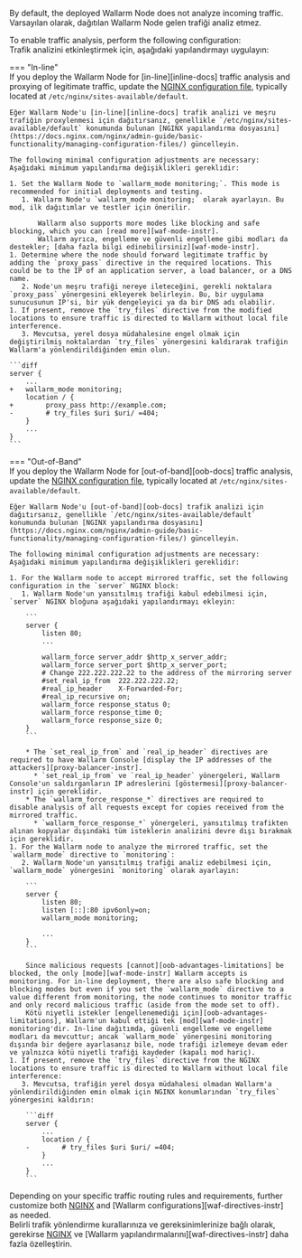By default, the deployed Wallarm Node does not analyze incoming traffic.  
Varsayılan olarak, dağıtılan Wallarm Node gelen trafiği analiz etmez.

To enable traffic analysis, perform the following configuration:  
Trafik analizini etkinleştirmek için, aşağıdaki yapılandırmayı uygulayın:

=== "In-line"  
    If you deploy the Wallarm Node for [in-line][inline-docs] traffic analysis and proxying of legitimate traffic, update the [NGINX configuration file](https://docs.nginx.com/nginx/admin-guide/basic-functionality/managing-configuration-files/), typically located at `/etc/nginx/sites-available/default`.  
    
    Eğer Wallarm Node'u [in-line][inline-docs] trafik analizi ve meşru trafiğin proxylenmesi için dağıtırsanız, genellikle `/etc/nginx/sites-available/default` konumunda bulunan [NGINX yapılandırma dosyasını](https://docs.nginx.com/nginx/admin-guide/basic-functionality/managing-configuration-files/) güncelleyin.
    
    The following minimal configuration adjustments are necessary:  
    Aşağıdaki minimum yapılandırma değişiklikleri gereklidir:
    
    1. Set the Wallarm Node to `wallarm_mode monitoring;`. This mode is recommended for initial deployments and testing.  
       1. Wallarm Node'u `wallarm_mode monitoring;` olarak ayarlayın. Bu mod, ilk dağıtımlar ve testler için önerilir.
       
           Wallarm also supports more modes like blocking and safe blocking, which you can [read more][waf-mode-instr].  
           Wallarm ayrıca, engelleme ve güvenli engelleme gibi modları da destekler; [daha fazla bilgi edinebilirsiniz][waf-mode-instr].
    1. Determine where the node should forward legitimate traffic by adding the `proxy_pass` directive in the required locations. This could be to the IP of an application server, a load balancer, or a DNS name.  
       2. Node'un meşru trafiği nereye ileteceğini, gerekli noktalara `proxy_pass` yönergesini ekleyerek belirleyin. Bu, bir uygulama sunucusunun IP'si, bir yük dengeleyici ya da bir DNS adı olabilir.
    1. If present, remove the `try_files` directive from the modified locations to ensure traffic is directed to Wallarm without local file interference.  
       3. Mevcutsa, yerel dosya müdahalesine engel olmak için değiştirilmiş noktalardan `try_files` yönergesini kaldırarak trafiğin Wallarm'a yönlendirildiğinden emin olun.
    
    ```diff
    server {
        ...
    +   wallarm_mode monitoring;
        location / { 
    +        proxy_pass http://example.com;
    -        # try_files $uri $uri/ =404;
        }
        ...
    }
    ```

=== "Out-of-Band"  
    If you deploy the Wallarm Node for [out-of-band][oob-docs] traffic analysis, update the [NGINX configuration file](https://docs.nginx.com/nginx/admin-guide/basic-functionality/managing-configuration-files/), typically located at `/etc/nginx/sites-available/default`.  
    
    Eğer Wallarm Node'u [out-of-band][oob-docs] trafik analizi için dağıtırsanız, genellikle `/etc/nginx/sites-available/default` konumunda bulunan [NGINX yapılandırma dosyasını](https://docs.nginx.com/nginx/admin-guide/basic-functionality/managing-configuration-files/) güncelleyin.
    
    The following minimal configuration adjustments are necessary:  
    Aşağıdaki minimum yapılandırma değişiklikleri gereklidir:
    
    1. For the Wallarm node to accept mirrored traffic, set the following configuration in the `server` NGINX block:  
       1. Wallarm Node'un yansıtılmış trafiği kabul edebilmesi için, `server` NGINX bloğuna aşağıdaki yapılandırmayı ekleyin:
    
        ```
        server {
            listen 80;
            ...
    
            wallarm_force server_addr $http_x_server_addr;
            wallarm_force server_port $http_x_server_port;
            # Change 222.222.222.22 to the address of the mirroring server
            #set_real_ip_from  222.222.222.22;
            #real_ip_header    X-Forwarded-For;
            #real_ip_recursive on;
            wallarm_force response_status 0;
            wallarm_force response_time 0;
            wallarm_force response_size 0;
        }
        ```
    
        * The `set_real_ip_from` and `real_ip_header` directives are required to have Wallarm Console [display the IP addresses of the attackers][proxy-balancer-instr].  
          * `set_real_ip_from` ve `real_ip_header` yönergeleri, Wallarm Console'un saldırganların IP adreslerini [göstermesi][proxy-balancer-instr] için gereklidir.
        * The `wallarm_force_response_*` directives are required to disable analysis of all requests except for copies received from the mirrored traffic.  
          * `wallarm_force_response_*` yönergeleri, yansıtılmış trafikten alınan kopyalar dışındaki tüm isteklerin analizini devre dışı bırakmak için gereklidir.
    1. For the Wallarm node to analyze the mirrored traffic, set the `wallarm_mode` directive to `monitoring`:  
       2. Wallarm Node'un yansıtılmış trafiği analiz edebilmesi için, `wallarm_mode` yönergesini `monitoring` olarak ayarlayın:
    
        ```
        server {
            listen 80;
            listen [::]:80 ipv6only=on;
            wallarm_mode monitoring;
    
            ...
        }
        ```
    
        Since malicious requests [cannot][oob-advantages-limitations] be blocked, the only [mode][waf-mode-instr] Wallarm accepts is monitoring. For in-line deployment, there are also safe blocking and blocking modes but even if you set the `wallarm_mode` directive to a value different from monitoring, the node continues to monitor traffic and only record malicious traffic (aside from the mode set to off).  
        Kötü niyetli istekler [engellenemediği için][oob-advantages-limitations], Wallarm'un kabul ettiği tek [mod][waf-mode-instr] monitoring'dir. In-line dağıtımda, güvenli engelleme ve engelleme modları da mevcuttur; ancak `wallarm_mode` yönergesini monitoring dışında bir değere ayarlasanız bile, node trafiği izlemeye devam eder ve yalnızca kötü niyetli trafiği kaydeder (kapalı mod hariç).
    1. If present, remove the `try_files` directive from the NGINX locations to ensure traffic is directed to Wallarm without local file interference:  
       3. Mevcutsa, trafiğin yerel dosya müdahalesi olmadan Wallarm'a yönlendirildiğinden emin olmak için NGINX konumlarından `try_files` yönergesini kaldırın:
        
        ```diff
        server {
            ...
            location / {
        -        # try_files $uri $uri/ =404;
            }
            ...
        }
        ```

Depending on your specific traffic routing rules and requirements, further customize both [NGINX](https://nginx.org/en/docs/dirindex.html) and [Wallarm configurations][waf-directives-instr] as needed.  
Belirli trafik yönlendirme kurallarınıza ve gereksinimlerinize bağlı olarak, gerekirse [NGINX](https://nginx.org/en/docs/dirindex.html) ve [Wallarm yapılandırmalarını][waf-directives-instr] daha fazla özelleştirin.